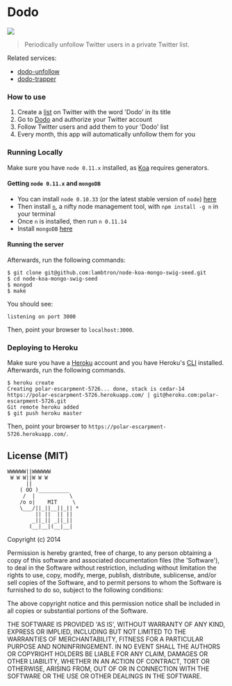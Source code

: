 Dodo
====

![](http://fxcnews.com/wp-content/uploads/2014/11/dodo_bird.jpg)

> Periodically unfollow Twitter users in a private Twitter list.

Related services:
- [dodo-unfollow](https://github.com/lambtron/dodo-unfollow)
- [dodo-trapper](https://github.com/lambtron/dodo-trapper)

### How to use

1. Create a [list](https://support.twitter.com/articles/76460-using-twitter-lists) on Twitter with the word 'Dodo' in its title
2. Go to [Dodo](http://dodo-twitter.herokuapp.com/) and authorize your Twitter account
3. Follow Twitter users and add them to your 'Dodo' list
4. Every month, this app will automatically unfollow them for you

### Running Locally

Make sure you have `node 0.11.x` installed, as [Koa](http://koajs.com/) requires generators.

#### Getting `node 0.11.x` and `mongoDB`

- You can install `node 0.10.33` (or the latest stable version of `node`) [here](http://nodejs.org/download/)
- Then install [`n`](https://www.npmjs.org/package/n), a nifty node management tool, with `npm install -g n` in your terminal
- Once `n` is installed, then run `n 0.11.14`
- Install `mongoDB` [here](http://docs.mongodb.org/manual/installation/)

#### Running the server

Afterwards, run the following commands:

```
$ git clone git@github.com:lambtron/node-koa-mongo-swig-seed.git
$ cd node-koa-mongo-swig-seed
$ mongod
$ make
```

You should see:

```
listening on port 3000
```

Then, point your browser to `localhost:3000`.

### Deploying to Heroku

Make sure you have a [Heroku](http://www.heroku.com) account and you have Heroku's [CLI](https://toolbelt.heroku.com/) installed. Afterwards, run the following commands.

```
$ heroku create
Creating polar-escarpment-5726... done, stack is cedar-14
https://polar-escarpment-5726.herokuapp.com/ | git@heroku.com:polar-escarpment-5726.git
Git remote heroku added
$ git push heroku master
```

Then, point your browser to `https://polar-escarpment-5726.herokuapp.com/`.

## License (MIT)

```
WWWWWW||WWWWWW
 W W W||W W W
      ||
    ( OO )__________
     /  |           \
    /o o|    MIT     \
    \___/||_||__||_|| *
         || ||  || ||
        _||_|| _||_||
       (__|__|(__|__|
```

Copyright (c) 2014

Permission is hereby granted, free of charge, to any person obtaining a copy of this software and associated documentation files (the 'Software'), to deal in the Software without restriction, including without limitation the rights to use, copy, modify, merge, publish, distribute, sublicense, and/or sell copies of the Software, and to permit persons to whom the Software is furnished to do so, subject to the following conditions:

The above copyright notice and this permission notice shall be included in all copies or substantial portions of the Software.

THE SOFTWARE IS PROVIDED 'AS IS', WITHOUT WARRANTY OF ANY KIND, EXPRESS OR IMPLIED, INCLUDING BUT NOT LIMITED TO THE WARRANTIES OF MERCHANTABILITY, FITNESS FOR A PARTICULAR PURPOSE AND NONINFRINGEMENT. IN NO EVENT SHALL THE AUTHORS OR COPYRIGHT HOLDERS BE LIABLE FOR ANY CLAIM, DAMAGES OR OTHER LIABILITY, WHETHER IN AN ACTION OF CONTRACT, TORT OR OTHERWISE, ARISING FROM, OUT OF OR IN CONNECTION WITH THE SOFTWARE OR THE USE OR OTHER DEALINGS IN THE SOFTWARE.
